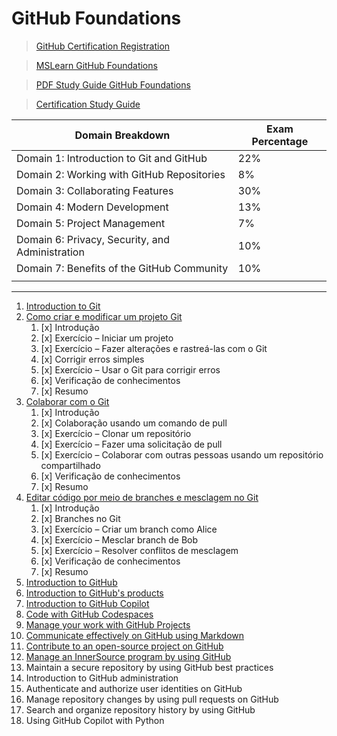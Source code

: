 # GitHub Foundations

> [GitHub Certification Registration](https://examregistration.github.com/overview)

> [MSLearn GitHub Foundations](https://learn.microsoft.com/en-us/collections/o1njfe825p602p)

> [PDF Study Guide GitHub Foundations](https://assets.ctfassets.net/wfutmusr1t3h/1kmMx7AwI4qH8yIZgOmQlP/79e6ff1dfdee589d84a24dd763b1eef7/github-foundations-exam-study-guide__1_.pdf)

> [Certification Study Guide](https://techcommunity.microsoft.com/t5/educator-developer-blog/github-foundations-certification-study-guide/ba-p/4079056)


| Domain Breakdown                                | Exam Percentage |
| ----------------------------------------------- | --------------- |
| Domain 1: Introduction to Git and GitHub        | 22%             |
| Domain 2: Working with GitHub Repositories      | 8%              |
| Domain 3: Collaborating Features                | 30%             |
| Domain 4: Modern Development                    | 13%             |
| Domain 5: Project Management                    | 7%              |
| Domain 6: Privacy, Security, and Administration | 10%             |
| Domain 7: Benefits of the GitHub Community      | 10%             |
|  |

---

1. [Introduction to Git](chap_1.md)
2. [Como criar e modificar um projeto Git](chap_2.md)
   1. [x] Introdução
   2. [x] Exercício – Iniciar um projeto
   3. [x] Exercício – Fazer alterações e rastreá-las com o Git
   4. [x] Corrigir erros simples
   5. [x] Exercício – Usar o Git para corrigir erros
   6. [x] Verificação de conhecimentos
   7. [x] Resumo
3. [Colaborar com o Git](chap_3.md)
   1. [x] Introdução
   2. [x] Colaboração usando um comando de pull
   3. [x] Exercício – Clonar um repositório
   4. [x] Exercício – Fazer uma solicitação de pull
   5. [x] Exercício – Colaborar com outras pessoas usando um repositório compartilhado
   6. [x] Verificação de conhecimentos
   7. [x] Resumo
4. [Editar código por meio de branches e mesclagem no Git](chap_4.md)
   1. [x] Introdução
   2. [x] Branches no Git
   3. [x] Exercício – Criar um branch como Alice
   4. [x] Exercício – Mesclar branch de Bob
   5. [x] Exercício – Resolver conflitos de mesclagem
   6. [x] Verificação de conhecimentos
   7. [x] Resumo
5. [Introduction to GitHub](chap_5.md)
6. [Introduction to GitHub's products](chap_6.md)
7. [Introduction to GitHub Copilot](chap_7.md)
8. [Code with GitHub Codespaces](chap_8.md)
9. [Manage your work with GitHub Projects](chap_9.md)
10. [Communicate effectively on GitHub using Markdown](chap_10.md)
11. [Contribute to an open-source project on GitHub](chap_11.md)
12. [Manage an InnerSource program by using GitHub](chap_12.md)
13. Maintain a secure repository by using GitHub best practices
14. Introduction to GitHub administration
15. Authenticate and authorize user identities on GitHub
16. Manage repository changes by using pull requests on GitHub
17. Search and organize repository history by using GitHub
18. Using GitHub Copilot with Python


